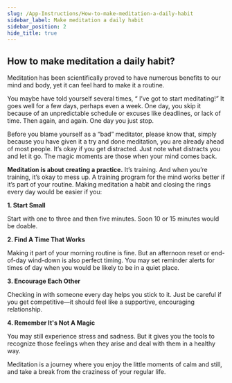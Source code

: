 ```yaml
---
slug: /App-Instructions/How-to-make-meditation-a-daily-habit
sidebar_label: Make meditation a daily habit
sidebar_position: 2
hide_title: true
---
```


## How to make meditation a daily habit?

Meditation has been scientifically proved to have numerous benefits to our mind and body, yet it can feel hard to make it a routine.

You maybe have told yourself several times, “ I’ve got to start meditating!” It goes well for a few days, perhaps even a week. One day, you skip it because of an unpredictable schedule or excuses like deadlines, or lack of time. Then again, and again. One day you just stop.

Before you blame yourself as a “bad” meditator, please know that, simply because you have given it a try and done meditation, you are already ahead of most people. It’s okay if you get distracted. Just note what distracts you and let it go. The magic moments are those when your mind comes back.

**Meditation is about creating a practice.** It’s training. And when you’re training, it’s okay to mess up. A training program for the mind works better if it’s part of your routine. Making meditation a habit and closing the rings every day would be easier if you:

**1. Start Small**

Start with one to three and then five minutes. Soon 10 or 15 minutes would be doable.

**2. Find A Time That Works**

Making it part of your morning routine is fine. But an afternoon reset or end-of-day wind-down is also perfect timing. You may set reminder alerts for times of day when you would be likely to be in a quiet place.

**3. Encourage Each Other**

Checking in with someone every day helps you stick to it. Just be careful if you get competitive—it should feel like a supportive, encouraging relationship.

**4. Remember It's Not A Magic**

You may still experience stress and sadness. But it gives you the tools to recognize those feelings when they arise and deal with them in a healthy way.

Meditation is a journey where you enjoy the little moments of calm and still, and take a break from the craziness of your regular life.

